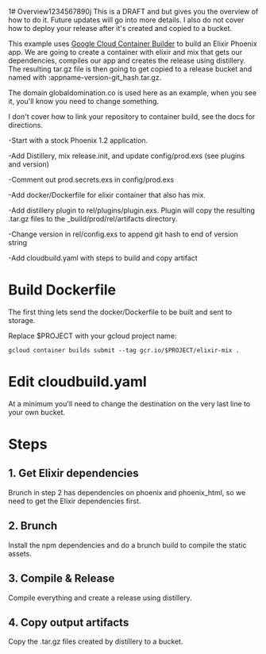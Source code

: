 1# Overview1234567890j
This is a DRAFT and but gives you the overview of how to do it. Future updates will go into more details. I also do not cover how to deploy your release after it's created and copied to a bucket.

This example uses [Google Cloud Container Builder](https://cloud.google.com/container-builder/docs/) to build an Elixir Phoenix app. We are going to create a container with elixir and mix that gets our dependencies, compiles our app and creates the release using distillery. The resulting tar.gz file is then going to get copied to a release bucket and named with :appname-version-git_hash.tar.gz.

The domain globaldomination.co is used here as an example, when you see it, you'll know you need to change something.

I don't cover how to link your repository to container build, see the docs for directions.

-Start with a stock Phoenix 1.2 application.

-Add Distillery, mix release.init, and update config/prod.exs (see plugins and version)

-Comment out prod.secrets.exs in config/prod.exs

-Add docker/Dockerfile for elixir container that also has mix.

-Add distillery plugin to rel/plugins/plugin.exs. Plugin will copy the resulting .tar.gz files to the _build/prod/rel/artifacts directory.

-Change version in rel/config.exs to append git hash to end of version string

-Add cloudbuild.yaml with steps to build and copy artifact

# Build Dockerfile
The first thing lets send the docker/Dockerfile to be built and sent to storage.

Replace $PROJECT with your gcloud project name:
```
gcloud container builds submit --tag gcr.io/$PROJECT/elixir-mix .
```

# Edit cloudbuild.yaml
At a minimum you'll need to change the destination on the very last line to your own bucket.

# Steps

## 1. Get Elixir dependencies
Brunch in step 2 has dependencies on phoenix and phoenix_html, so we need to get the Elixir dependencies first.

## 2. Brunch
Install the npm dependencies and do a brunch build to compile the static assets.

## 3. Compile & Release
Compile everything and create a release using distillery.

## 4. Copy output artifacts
Copy the .tar.gz files created by distillery to a bucket.
